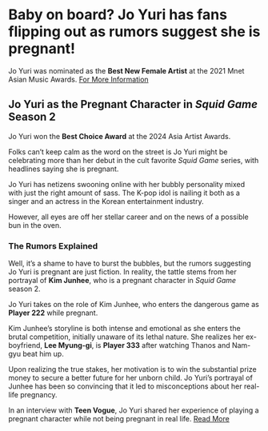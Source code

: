 # Baby on board? Jo Yuri has fans flipping out as rumors suggest she is pregnant!

Jo Yuri was nominated as the **Best New Female Artist** at the 2021 Mnet Asian Music Awards.
[For More Information](https://thealliancerockband.com/jo-yuri-has-fans-flipping-out-as-rumors-suggest-she-is-pregnant/)


## Jo Yuri as the Pregnant Character in *Squid Game* Season 2

Jo Yuri won the **Best Choice Award** at the 2024 Asia Artist Awards. 

Folks can’t keep calm as the word on the street is Jo Yuri might be celebrating more than her debut in the cult favorite *Squid Game* series, with headlines saying she is pregnant.

Jo Yuri has netizens swooning online with her bubbly personality mixed with just the right amount of sass. The K-pop idol is nailing it both as a singer and an actress in the Korean entertainment industry.

However, all eyes are off her stellar career and on the news of a possible bun in the oven.

### The Rumors Explained

Well, it’s a shame to have to burst the bubbles, but the rumors suggesting Jo Yuri is pregnant are just fiction. In reality, the tattle stems from her portrayal of **Kim Junhee**, who is a pregnant character in *Squid Game* season 2.

Jo Yuri takes on the role of Kim Junhee, who enters the dangerous game as **Player 222** while pregnant.

Kim Junhee’s storyline is both intense and emotional as she enters the brutal competition, initially unaware of its lethal nature. She realizes her ex-boyfriend, **Lee Myung-gi**, is **Player 333** after watching Thanos and Nam-gyu beat him up.

Upon realizing the true stakes, her motivation is to win the substantial prize money to secure a better future for her unborn child. Jo Yuri’s portrayal of Junhee has been so convincing that it led to misconceptions about her real-life pregnancy.

In an interview with **Teen Vogue**, Jo Yuri shared her experience of playing a pregnant character while not being pregnant in real life.
[Read More](https://www.pinterest.com/pin/911978993291625074/)

